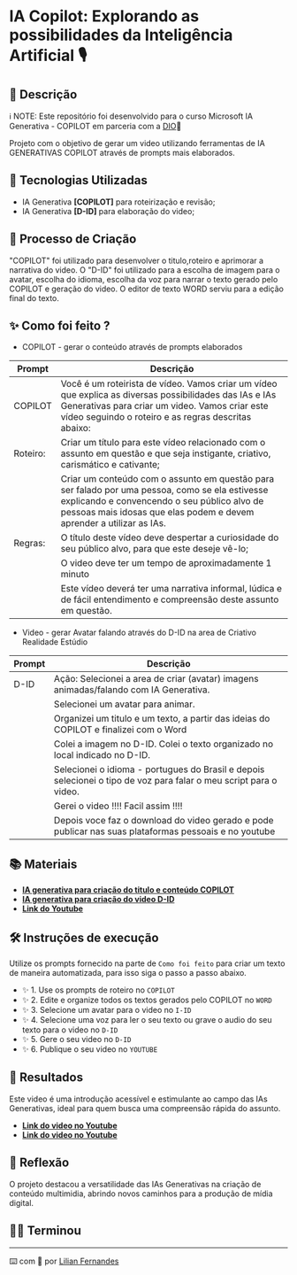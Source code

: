 # IA Copilot: Explorando as possibilidades da Inteligência Artificial 🎙️

## 📒 Descrição
ℹ️ NOTE: Este repositório foi desenvolvido para o curso Microsoft IA Generativa - COPILOT em parceria com a [DIO](https://dio.me)🚀

Projeto com o objetivo de gerar um video utilizando ferramentas de IA GENERATIVAS COPILOT através de prompts mais elaborados.

## 🤖 Tecnologias Utilizadas

- IA Generativa **[COPILOT]** para roteirização e revisão;
- IA Generativa **[D-ID]** para elaboração do video;


## 🧐 Processo de Criação

"COPILOT" foi utilizado para desenvolver o titulo,roteiro e aprimorar a narrativa do video. 
O "D-ID" foi utilizado para a escolha de imagem para o avatar, escolha do idioma, escolha da voz para narrar o texto gerado pelo COPILOT e geração do video. O editor de texto WORD serviu para a edição final do texto.


## ✨ Como foi feito ?

- COPILOT - gerar o conteúdo através de prompts elaborados
 
| Prompt   | Descrição                                                                                   |
|----------|---------------------------------------------------------------------------------------------|
| COPILOT  | Você é um roteirista de vídeo. Vamos criar um vídeo que explica as diversas possibilidades das IAs e IAs Generativas para criar um video. Vamos criar este vídeo seguindo o roteiro e as regras descritas abaixo:  |
| Roteiro: | Criar um título para este vídeo relacionado com o assunto em questão e que seja instigante, criativo, carismático e cativante; | 
|          | Criar um conteúdo com o assunto em questão para ser falado por uma pessoa, como se ela estivesse explicando e  convencendo o seu público alvo de pessoas mais idosas que elas podem e devem aprender a utilizar as IAs. |
| Regras:  | O título deste vídeo deve despertar a curiosidade do seu público alvo, para que este deseje vê-lo; |
|	   | O video deve ter um tempo de aproximadamente 1 minuto |
|	   | Este vídeo deverá ter uma narrativa informal, lúdica e de fácil entendimento e compreensão deste assunto em questão. |   
                                                                                        
- Video     - gerar Avatar falando através do D-ID na area de Criativo Realidade Estúdio                                                                               

| Prompt   | Descrição                                                                                   |
|----------|---------------------------------------------------------------------------------------------|
| D-ID     |  Ação: Selecionei a area de criar (avatar) imagens animadas/falando com IA Generativa.      |
|          |  Selecionei um avatar para animar. 							 |                                                                                           
|          |  Organizei um titulo e um texto, a partir das ideias do COPILOT e finalizei com o Word      |                                                                                         
|          |  Colei a imagem no D-ID. Colei o texto organizado no local indicado no D-ID.                |                                                                                           
|          |  Selecionei o idioma - portugues do Brasil e depois selecionei o tipo de voz para falar o meu script para o video. |                                                            
|          |  Gerei o video !!!!  	Facil assim !!!!                                                 |                                                                                      
|          |  Depois voce faz o download do video gerado e pode publicar nas suas plataformas pessoais e no youtube |                                                     


## 📚 Materiais

- **[IA generativa para criação do titulo e conteúdo COPILOT](https://copilot.microsoft.com/)**
- **[IA generativa para criação do video D-ID](https://www.d-id.com)**
- **[Link do Youtube](https://youtube.com)**


## 🛠️ Instruções de execução

Utilize os prompts fornecido na parte de `Como foi feito` para criar um texto de maneira automatizada, para isso siga o passo a passo abaixo.

- ✨ 1. Use os prompts de roteiro no `COPILOT`
- ✨ 2. Edite e organize todos os textos gerados pelo COPILOT no `WORD`
- ✨ 3. Selecione um avatar para o video no `I-ID`
- ✨ 4. Selecione uma voz para ler o seu texto ou grave o audio do seu texto para o video no `D-ID`
- ✨ 5. Gere o seu video no `D-ID`
- ✨ 6. Publique o seu video no `YOUTUBE`


## 🚀 Resultados

Este video é uma introdução acessível e estimulante ao campo das IAs Generativas, ideal para quem busca uma compreensão rápida do assunto.

- **[Link do video no Youtube](https://youtube.com/shorts/5GgO3tVfeHY)**
- **[Link do video no Youtube](https://youtu.be/KNB7KtNitiY)**


## 💭 Reflexão

O projeto destacou a versatilidade das IAs Generativas na criação de conteúdo multimidia, abrindo novos caminhos para a produção de mídia digital.


## 👨‍💻 Terminou

---

⌨️ com 💜 por [Lilian Fernandes](https://github.com/JavaliHub/)